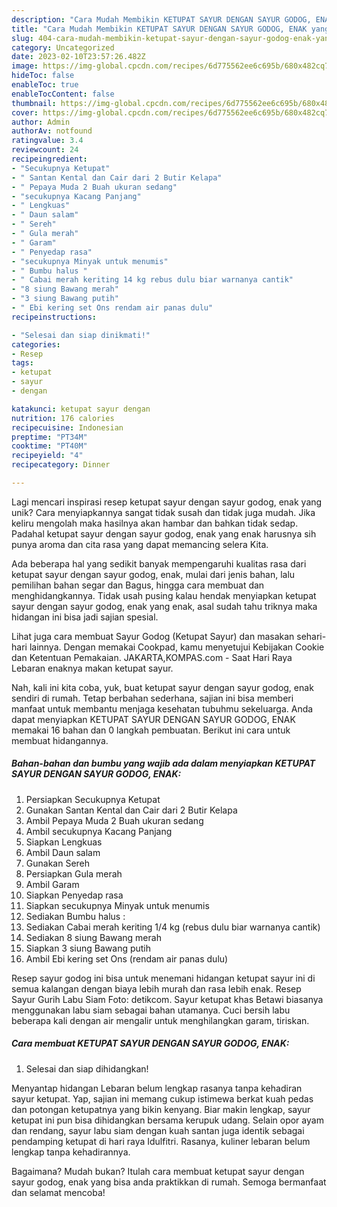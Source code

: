 ```yaml
---
description: "Cara Mudah Membikin KETUPAT SAYUR DENGAN SAYUR GODOG, ENAK yang Enak"
title: "Cara Mudah Membikin KETUPAT SAYUR DENGAN SAYUR GODOG, ENAK yang Enak"
slug: 404-cara-mudah-membikin-ketupat-sayur-dengan-sayur-godog-enak-yang-enak
category: Uncategorized
date: 2023-02-10T23:57:26.482Z
image: https://img-global.cpcdn.com/recipes/6d775562ee6c695b/680x482cq70/ketupat-sayur-dengan-sayur-godog-enak-foto-resep-utama.jpg
hideToc: false
enableToc: true
enableTocContent: false
thumbnail: https://img-global.cpcdn.com/recipes/6d775562ee6c695b/680x482cq70/ketupat-sayur-dengan-sayur-godog-enak-foto-resep-utama.jpg
cover: https://img-global.cpcdn.com/recipes/6d775562ee6c695b/680x482cq70/ketupat-sayur-dengan-sayur-godog-enak-foto-resep-utama.jpg
author: Admin
authorAv: notfound
ratingvalue: 3.4
reviewcount: 24
recipeingredient:
- "Secukupnya Ketupat"
- " Santan Kental dan Cair dari 2 Butir Kelapa"
- " Pepaya Muda 2 Buah ukuran sedang"
- "secukupnya Kacang Panjang"
- " Lengkuas"
- " Daun salam"
- " Sereh"
- " Gula merah"
- " Garam"
- " Penyedap rasa"
- "secukupnya Minyak untuk menumis"
- " Bumbu halus "
- " Cabai merah keriting 14 kg rebus dulu biar warnanya cantik"
- "8 siung Bawang merah"
- "3 siung Bawang putih"
- " Ebi kering set Ons rendam air panas dulu"
recipeinstructions:

- "Selesai dan siap dinikmati!"
categories:
- Resep
tags:
- ketupat
- sayur
- dengan

katakunci: ketupat sayur dengan 
nutrition: 176 calories
recipecuisine: Indonesian
preptime: "PT34M"
cooktime: "PT40M"
recipeyield: "4"
recipecategory: Dinner

---
```





Lagi mencari inspirasi resep ketupat sayur dengan sayur godog, enak yang unik? Cara menyiapkannya sangat tidak susah dan tidak juga mudah. Jika keliru mengolah maka hasilnya akan hambar dan bahkan tidak sedap. Padahal ketupat sayur dengan sayur godog, enak yang enak harusnya sih punya aroma dan cita rasa yang dapat memancing selera Kita.





Ada beberapa hal yang sedikit banyak mempengaruhi kualitas rasa dari ketupat sayur dengan sayur godog, enak, mulai dari jenis bahan, lalu pemilihan bahan segar dan Bagus, hingga cara membuat dan menghidangkannya. Tidak usah pusing kalau hendak menyiapkan ketupat sayur dengan sayur godog, enak yang enak,      asal sudah tahu triknya maka hidangan ini bisa jadi sajian spesial.














Lihat juga cara membuat Sayur Godog (Ketupat Sayur) dan masakan sehari-hari lainnya. Dengan memakai Cookpad, kamu menyetujui Kebijakan Cookie dan Ketentuan Pemakaian. JAKARTA,KOMPAS.com - Saat Hari Raya Lebaran enaknya makan ketupat sayur.






Nah, kali ini kita coba, yuk, buat ketupat sayur dengan sayur godog, enak sendiri di rumah. Tetap berbahan sederhana, sajian ini bisa memberi manfaat untuk membantu menjaga kesehatan tubuhmu sekeluarga. Anda dapat menyiapkan KETUPAT SAYUR DENGAN SAYUR GODOG, ENAK memakai 16 bahan dan 0 langkah pembuatan. Berikut ini cara untuk membuat hidangannya.

<!--inarticleads1-->

##### Bahan-bahan dan bumbu yang wajib ada dalam menyiapkan KETUPAT SAYUR DENGAN SAYUR GODOG, ENAK:

1. Persiapkan Secukupnya Ketupat
1. Gunakan  Santan Kental dan Cair dari 2 Butir Kelapa
1. Ambil  Pepaya Muda 2 Buah ukuran sedang
1. Ambil secukupnya Kacang Panjang
1. Siapkan  Lengkuas
1. Ambil  Daun salam
1. Gunakan  Sereh
1. Persiapkan  Gula merah
1. Ambil  Garam
1. Siapkan  Penyedap rasa
1. Siapkan secukupnya Minyak untuk menumis
1. Sediakan  Bumbu halus :
1. Sediakan  Cabai merah keriting 1/4 kg (rebus dulu biar warnanya cantik)
1. Sediakan 8 siung Bawang merah
1. Siapkan 3 siung Bawang putih
1. Ambil  Ebi kering set Ons (rendam air panas dulu)


Resep sayur godog ini bisa untuk menemani hidangan ketupat sayur ini di semua kalangan dengan biaya lebih murah dan rasa lebih enak. Resep Sayur Gurih Labu Siam Foto: detikcom. Sayur ketupat khas Betawi biasanya menggunakan labu siam sebagai bahan utamanya. Cuci bersih labu beberapa kali dengan air mengalir untuk menghilangkan garam, tiriskan. 

<!--inarticleads2-->

##### Cara membuat KETUPAT SAYUR DENGAN SAYUR GODOG, ENAK:


1. Selesai dan siap dihidangkan!

Menyantap hidangan Lebaran belum lengkap rasanya tanpa kehadiran sayur ketupat. Yap, sajian ini memang cukup istimewa berkat kuah pedas dan potongan ketupatnya yang bikin kenyang. Biar makin lengkap, sayur ketupat ini pun bisa dihidangkan bersama kerupuk udang. Selain opor ayam dan rendang, sayur labu siam dengan kuah santan juga identik sebagai pendamping ketupat di hari raya Idulfitri. Rasanya, kuliner lebaran belum lengkap tanpa kehadirannya. 

Bagaimana? Mudah bukan? Itulah cara membuat ketupat sayur dengan sayur godog, enak yang bisa anda praktikkan di rumah. Semoga bermanfaat dan selamat mencoba!
